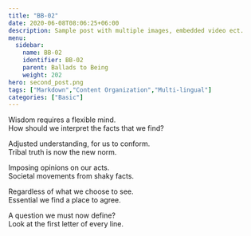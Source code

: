 ```yaml
---
title: "BB-02"
date: 2020-06-08T08:06:25+06:00
description: Sample post with multiple images, embedded video ect.
menu:
  sidebar:
    name: BB-02
    identifier: BB-02
    parent: Ballads to Being
    weight: 202
hero: second_post.png
tags: ["Markdown","Content Organization","Multi-lingual"]
categories: ["Basic"]
---
```


<p>Wisdom requires a flexible mind.<br>
How should we interpret the facts that we find?

<p>Adjusted understanding, for us to conform.<br>
Tribal truth is now the new norm.<p>

<p>Imposing opinions on our acts.<br>
Societal movements from shaky facts.<p>

<p>Regardless of what we choose to see.<br>
Essential we find a place to agree.<p>

<p>A question we must now define?<br>
Look at the first letter of every line.<p>
